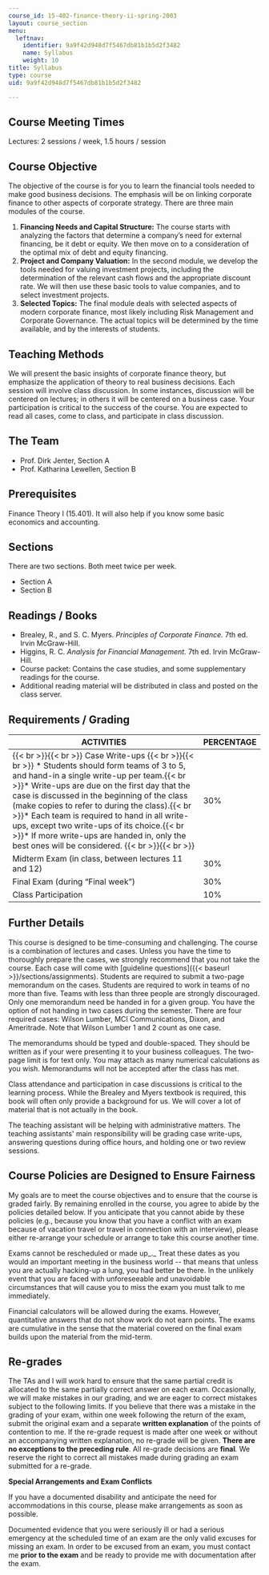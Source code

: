 ```yaml
---
course_id: 15-402-finance-theory-ii-spring-2003
layout: course_section
menu:
  leftnav:
    identifier: 9a9f42d948d7f5467db81b1b5d2f3482
    name: Syllabus
    weight: 10
title: Syllabus
type: course
uid: 9a9f42d948d7f5467db81b1b5d2f3482

---
```


Course Meeting Times
--------------------

Lectures: 2 sessions / week, 1.5 hours / session

Course Objective
----------------

The objective of the course is for you to learn the financial tools needed to make good business decisions. The emphasis will be on linking corporate finance to other aspects of corporate strategy. There are three main modules of the course.

1.  **Financing Needs and Capital Structure:** The course starts with analyzing the factors that determine a company’s need for external financing, be it debt or equity. We then move on to a consideration of the optimal mix of debt and equity financing.
2.  **Project and Company Valuation:** In the second module, we develop the tools needed for valuing investment projects, including the determination of the relevant cash flows and the appropriate discount rate. We will then use these basic tools to value companies, and to select investment projects.
3.  **Selected Topics:** The final module deals with selected aspects of modern corporate finance, most likely including Risk Management and Corporate Governance. The actual topics will be determined by the time available, and by the interests of students.

Teaching Methods
----------------

We will present the basic insights of corporate finance theory, but emphasize the application of theory to real business decisions. Each session will involve class discussion. In some instances, discussion will be centered on lectures; in others it will be centered on a business case. Your participation is critical to the success of the course. You are expected to read all cases, come to class, and participate in class discussion.

The Team
--------

*   Prof. Dirk Jenter, Section A
*   Prof. Katharina Lewellen, Section B

Prerequisites
-------------

Finance Theory I (15.401). It will also help if you know some basic economics and accounting.

Sections
--------

There are two sections. Both meet twice per week.

*   Section A
*   Section B

Readings / Books
----------------

*   Brealey, R., and S. C. Myers. _Principles of Corporate Finance._ 7th ed. Irvin McGraw-Hill.
*   Higgins, R. C. _Analysis for Financial Management._ 7th ed. Irvin McGraw-Hill.
*   Course packet: Contains the case studies, and some supplementary readings for the course.
*   Additional reading material will be distributed in class and posted on the class server.

Requirements / Grading
----------------------

| ACTIVITIES | PERCENTAGE |
| --- | --- |
|  {{< br >}}{{< br >}} Case Write-ups {{< br >}}{{< br >}} *   Students should form teams of 3 to 5, and hand-in a single write-up per team.{{< br >}}*   Write-ups are due on the first day that the case is discussed in the beginning of the class (make copies to refer to during the class).{{< br >}}*   Each team is required to hand in all write-ups, except two write-ups of its choice.{{< br >}}*   If more write-ups are handed in, only the best ones will be considered. {{< br >}}{{< br >}}  | 30% |
| Midterm Exam (in class, between lectures 11 and 12) | 30% |
| Final Exam (during “Final week”) | 30% |
| Class Participation | 10% 

  

Further Details
---------------

This course is designed to be time-consuming and challenging. The course is a combination of lectures and cases. Unless you have the time to thoroughly prepare the cases, we strongly recommend that you not take the course. Each case will come with [guideline questions]({{< baseurl >}}/sections/assignments). Students are required to submit a two-page memorandum on the cases. Students are required to work in teams of no more than five. Teams with less than three people are strongly discouraged. Only one memorandum need be handed in for a given group. You have the option of not handing in two cases during the semester. There are four required cases: Wilson Lumber, MCI Communications, Dixon, and Ameritrade. Note that Wilson Lumber 1 and 2 count as one case.

The memorandums should be typed and double-spaced. They should be written as if your were presenting it to your business colleagues. The two-page limit is for text only. You may attach as many numerical calculations as you wish. Memorandums will not be accepted after the class has met.

Class attendance and participation in case discussions is critical to the learning process. While the Brealey and Myers textbook is required, this book will often only provide a background for us. We will cover a lot of material that is not actually in the book.

The teaching assistant will be helping with administrative matters. The teaching assistants' main responsibility will be grading case write-ups, answering questions during office hours, and holding one or two review sessions.

Course Policies are Designed to Ensure Fairness
-----------------------------------------------

My goals are to meet the course objectives and to ensure that the course is graded fairly. By remaining enrolled in the course, you agree to abide by the policies detailed below. If you anticipate that you cannot abide by these policies (e.g., because you know that you have a conflict with an exam because of vacation travel or travel in connection with an interview), please either re-arrange your schedule or arrange to take this course another time.

Exams cannot be rescheduled or made up_._ Treat these dates as you would an important meeting in the business world -- that means that unless you are actually hacking-up a lung, you had better be there. In the unlikely event that you are faced with unforeseeable and unavoidable circumstances that will cause you to miss the exam you must talk to me immediately.

Financial calculators will be allowed during the exams. However, quantitative answers that do not show work do not earn points. The exams are cumulative in the sense that the material covered on the final exam builds upon the material from the mid-term.

Re-grades
---------

The TAs and I will work hard to ensure that the same partial credit is allocated to the same partially correct answer on each exam. Occasionally, we will make mistakes in our grading, and we are eager to correct mistakes subject to the following limits. If you believe that there was a mistake in the grading of your exam, within one week following the return of the exam, submit the original exam and a separate **written explanation** of the points of contention to me. If the re-grade request is made after one week or without an accompanying written explanation, no re-grade will be given. **There are no exceptions to the preceding rule**_._ All re-grade decisions are **final**_._ We reserve the right to correct all mistakes made during grading an exam submitted for a re-grade.

**Special Arrangements and Exam Conflicts**

If you have a documented disability and anticipate the need for accommodations in this course, please make arrangements as soon as possible.

Documented evidence that you were seriously ill or had a serious emergency at the scheduled time of an exam are the only valid excuses for missing an exam. In order to be excused from an exam, you must contact me **prior to the exam** and be ready to provide me with documentation after the exam.